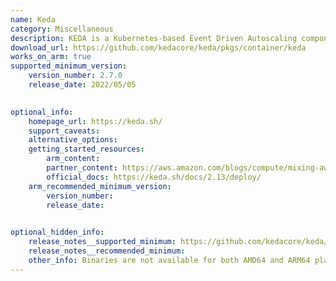 ```yaml
--- 
name: Keda 
category: Miscellaneous
description: KEDA is a Kubernetes-based Event Driven Autoscaling component. It provides event driven scale for any container running in Kubernetes.
download_url: https://github.com/kedacore/keda/pkgs/container/keda
works_on_arm: true
supported_minimum_version: 
    version_number: 2.7.0
    release_date: 2022/05/05 

  
optional_info:
    homepage_url: https://keda.sh/
    support_caveats: 
    alternative_options: 
    getting_started_resources: 
        arm_content:
        partner_content: https://aws.amazon.com/blogs/compute/mixing-aws-graviton-with-x86-cpus-to-optimize-cost-and-resilience-using-amazon-eks/
        official_docs: https://keda.sh/docs/2.13/deploy/
    arm_recommended_minimum_version: 
        version_number: 
        release_date: 

  
optional_hidden_info:
    release_notes__supported_minimum: https://github.com/kedacore/keda/blob/main/CHANGELOG.md#v270
    release_notes__recommended_minimum: 
    other_info: Binaries are not available for both AMD64 and ARM64 platforms. Releasing Docker image for both ARM64 and AMD64 from version [2.7.0](https://github.com/kedacore/keda/pkgs/container/keda/21356119?tag=2.7.0)
--- 
```

